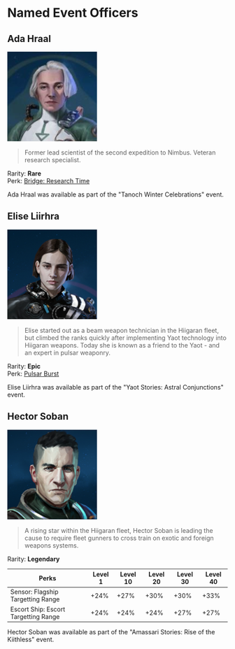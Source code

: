 # Named Event Officers

## Ada Hraal

![Ada Hraal](../../img/officers/ada-hraal.png)

> Former lead scientist of the second expedition to Nimbus. Veteran research
  specialist.

Rarity: **Rare**  
Perk: [Bridge: Research Time](../perks/scientist-perks.md#bridge-research-time)

Ada Hraal was available as part of the "Tanoch Winter Celebrations" event.

## Elise Liirhra

![Elise Liirha](../../img/officers/elise-liirhra.png)

> Elise started out as a beam weapon technician in the Hiigaran fleet, but
  climbed the ranks quickly after implementing Yaot technology into Hiigaran
  weapons. Today she is known as a friend to the Yaot - and an expert in pulsar
  weaponry.

Rarity: **Epic**  
Perk: [Pulsar Burst](../active-abilities.md#pulsar-burst)

Elise Liirhra was available as part of the "Yaot Stories: Astral Conjunctions"
event.

## Hector Soban

![Hector Soban](../../img/officers/hector-soban.png)

> A rising star within the Hiigaran fleet, Hector Soban is leading the cause to
  require fleet gunners to cross train on exotic and foreign weapons systems.

Rarity: **Legendary**

|Perks                               |Level 1|Level 10|Level 20|Level 30|Level 40|
|------------------------------------|-------|--------|--------|--------|--------|
|Sensor: Flagship Targetting Range   |+24%   |+27%    |+30%    |+30%    |+33%    |
|Escort Ship: Escort Targetting Range|+24%   |+24%    |+24%    |+27%    |+27%    |

Hector Soban was available as part of the "Amassari Stories: Rise of the
Kiithless" event.

